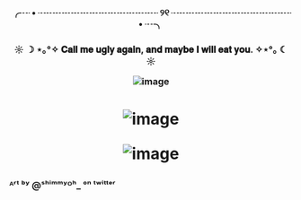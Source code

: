 # <h3 align="center"> ╭┈ • ┈┈┈┈┈┈┈┈┈┈┈┈┈ ୨୧ ┈┈┈┈┈┈┈┈┈┈┈┈┈ • ┈╮
<h3 align="center">  ☼ ☽ ⋆｡°✧  𝐂𝐚𝐥𝐥 𝐦𝐞 𝐮𝐠𝐥𝐲 𝐚𝐠𝐚𝐢𝐧, 𝐚𝐧𝐝 𝐦𝐚𝐲𝐛𝐞 𝐈 𝐰𝐢𝐥𝐥 𝐞𝐚𝐭 𝐲𝐨𝐮.  ✧⋆°｡ ☾ ☼

![image](https://github.com/user-attachments/assets/5491f0ed-1f44-4c72-8688-e68a6168ec6e)

<h1 align="center">
  
![image](https://github.com/user-attachments/assets/b2c36bc7-fb4b-481b-a7e9-08013252356b)

![image](https://github.com/user-attachments/assets/4806159b-8239-4995-87e2-2f6a94815175)


### ᴬʳᵗ ᵇʸ @ˢʰⁱᵐᵐʸᴼʰ_ ᵒⁿ ᵗʷⁱᵗᵗᵉʳ
